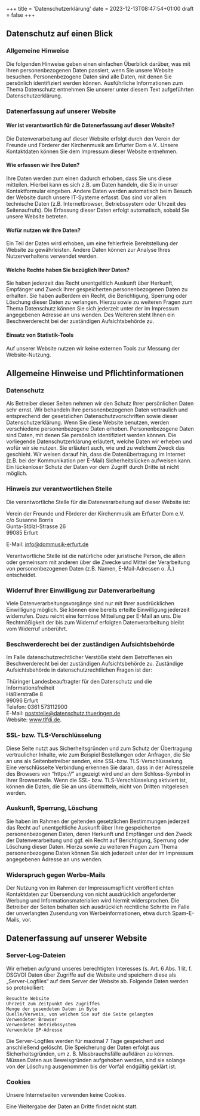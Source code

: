 +++
title = 'Datenschutzerklärung'
date = 2023-12-13T08:47:54+01:00
draft = false
+++

## Datenschutz auf einen Blick

### Allgemeine Hinweise

Die folgenden Hinweise geben einen einfachen Überblick darüber, was mit Ihren personenbezogenen Daten passiert, wenn Sie unsere Website besuchen. Personenbezogene Daten sind alle Daten, mit denen Sie persönlich identifiziert werden können. Ausführliche Informationen zum Thema Datenschutz entnehmen Sie unserer unter diesem Text aufgeführten Datenschutzerklärung.

### Datenerfassung auf unserer Website

#### Wer ist verantwortlich für die Datenerfassung auf dieser Website?

Die Datenverarbeitung auf dieser Website erfolgt durch den Verein der Freunde und Förderer der Kirchenmusik am Erfurter Dom e.V.. Unsere Kontaktdaten können Sie dem Impressum dieser Website entnehmen.

#### Wie erfassen wir Ihre Daten?

Ihre Daten werden zum einen dadurch erhoben, dass Sie uns diese mitteilen. Hierbei kann es sich z.B. um Daten handeln, die Sie in unser Kontaktformular eingeben. Andere Daten werden automatisch beim Besuch der Website durch unsere IT-Systeme erfasst. Das sind vor allem technische Daten (z.B. Internetbrowser, Betriebssystem oder Uhrzeit des Seitenaufrufs). Die Erfassung dieser Daten erfolgt automatisch, sobald Sie unsere Website betreten.

#### Wofür nutzen wir Ihre Daten?

Ein Teil der Daten wird erhoben, um eine fehlerfreie Bereitstellung der Website zu gewährleisten. Andere Daten können zur Analyse Ihres Nutzerverhaltens verwendet werden.

#### Welche Rechte haben Sie bezüglich Ihrer Daten?

Sie haben jederzeit das Recht unentgeltlich Auskunft über Herkunft, Empfänger und Zweck Ihrer gespeicherten personenbezogenen Daten zu erhalten. Sie haben außerdem ein Recht, die Berichtigung, Sperrung oder Löschung dieser Daten zu verlangen. Hierzu sowie zu weiteren Fragen zum Thema Datenschutz können Sie sich jederzeit unter der im Impressum angegebenen Adresse an uns wenden. Des Weiteren steht Ihnen ein Beschwerderecht bei der zuständigen Aufsichtsbehörde zu.

#### Einsatz von Statistik-Tools

Auf unserer Website nutzen wir keine externen Tools zur Messung der Website-Nutzung.

## Allgemeine Hinweise und Pflichtinformationen

### Datenschutz

Als Betreiber dieser Seiten nehmen wir den Schutz Ihrer persönlichen Daten sehr ernst. Wir behandeln Ihre personenbezogenen Daten vertraulich und entsprechend der gesetzlichen Datenschutzvorschriften sowie dieser Datenschutzerklärung. Wenn Sie diese Website benutzen, werden verschiedene personenbezogene Daten erhoben. Personenbezogene Daten sind Daten, mit denen Sie persönlich identifiziert werden können. Die vorliegende Datenschutzerklärung erläutert, welche Daten wir erheben und wofür wir sie nutzen. Sie erläutert auch, wie und zu welchem Zweck das geschieht. Wir weisen darauf hin, dass die Datenübertragung im Internet (z.B. bei der Kommunikation per E-Mail) Sicherheitslücken aufweisen kann. Ein lückenloser Schutz der Daten vor dem Zugriff durch Dritte ist nicht möglich.

### Hinweis zur verantwortlichen Stelle

Die verantwortliche Stelle für die Datenverarbeitung auf dieser Website ist:

Verein der Freunde und Förderer der Kirchenmusik am Erfurter Dom e.V.<br/>
c/o Susanne Borris<br/>
Gunta-Stölzl-Strasse 26<br/>
99085 Erfurt

E-Mail: info@dommusik-erfurt.de

Verantwortliche Stelle ist die natürliche oder juristische Person, die allein oder gemeinsam mit anderen über die Zwecke und Mittel der Verarbeitung von personenbezogenen Daten (z.B. Namen, E-Mail-Adressen o. Ä.) entscheidet.

### Widerruf Ihrer Einwilligung zur Datenverarbeitung

Viele Datenverarbeitungsvorgänge sind nur mit Ihrer ausdrücklichen Einwilligung möglich. Sie können eine bereits erteilte Einwilligung jederzeit widerrufen. Dazu reicht eine formlose Mitteilung per E-Mail an uns. Die Rechtmäßigkeit der bis zum Widerruf erfolgten Datenverarbeitung bleibt vom Widerruf unberührt.

### Beschwerderecht bei der zuständigen Aufsichtsbehörde

Im Falle datenschutzrechtlicher Verstöße steht dem Betroffenen ein Beschwerderecht bei der zuständigen Aufsichtsbehörde zu. Zuständige Aufsichtsbehörde in datenschutzrechtlichen Fragen ist der:

Thüringer Landesbeauftragter für den Datenschutz und die Informationsfreiheit<br/>
Häßlerstraße 8<br/>
99096 Erfurt<br/>
Telefon: 0361 573112900<br/>
E-Mail: poststelle@datenschutz.thueringen.de<br/>
Website: www.tlfdi.de.

### SSL- bzw. TLS-Verschlüsselung

Diese Seite nutzt aus Sicherheitsgründen und zum Schutz der Übertragung vertraulicher Inhalte, wie zum Beispiel Bestellungen oder Anfragen, die Sie an uns als Seitenbetreiber senden, eine SSL-bzw. TLS-Verschlüsselung. Eine verschlüsselte Verbindung erkennen Sie daran, dass in der Adresszeile des Browsers von “https://” angezeigt wird und an dem Schloss-Symbol in Ihrer Browserzeile. Wenn die SSL- bzw. TLS-Verschlüsselung aktiviert ist, können die Daten, die Sie an uns übermitteln, nicht von Dritten mitgelesen werden.

### Auskunft, Sperrung, Löschung

Sie haben im Rahmen der geltenden gesetzlichen Bestimmungen jederzeit das Recht auf unentgeltliche Auskunft über Ihre gespeicherten personenbezogenen Daten, deren Herkunft und Empfänger und den Zweck der Datenverarbeitung und ggf. ein Recht auf Berichtigung, Sperrung oder Löschung dieser Daten. Hierzu sowie zu weiteren Fragen zum Thema personenbezogene Daten können Sie sich jederzeit unter der im Impressum angegebenen Adresse an uns wenden.

### Widerspruch gegen Werbe-Mails

Der Nutzung von im Rahmen der Impressumspflicht veröffentlichten Kontaktdaten zur Übersendung von nicht ausdrücklich angeforderter Werbung und Informationsmaterialien wird hiermit widersprochen. Die Betreiber der Seiten behalten sich ausdrücklich rechtliche Schritte im Falle der unverlangten Zusendung von Werbeinformationen, etwa durch Spam-E-Mails, vor.

## Datenerfassung auf unserer Website

### Server-Log-Dateien

Wir erheben aufgrund unseres berechtigten
Interesses (s. Art. 6 Abs. 1 lit. f. DSGVO) Daten über Zugriffe auf die Website und speichern
diese als „Server-Logfiles“ auf dem Server der Website ab. Folgende Daten werden so
protokolliert:

	Besuchte Website
	Uhrzeit zum Zeitpunkt des Zugriffes
	Menge der gesendeten Daten in Byte
	Quelle/Verweis, von welchem Sie auf die Seite gelangten
	Verwendeter Browser
	Verwendetes Betriebssystem
	Verwendete IP-Adresse

Die Server-Logfiles werden für maximal 7 Tage gespeichert und anschließend gelöscht. Die
Speicherung der Daten erfolgt aus Sicherheitsgründen, um z. B. Missbrauchsfälle aufklären
zu können. Müssen Daten aus Beweisgründen aufgehoben werden, sind sie solange von der
Löschung ausgenommen bis der Vorfall endgültig geklärt ist.


### Cookies

Unsere Internetseiten verwenden keine Cookies.

Eine Weitergabe der Daten an Dritte findet nicht statt.

